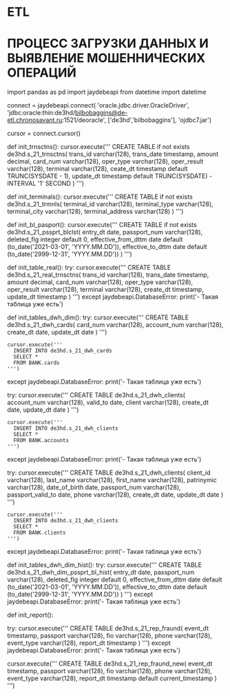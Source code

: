 # ETL
# ПРОЦЕСС ЗАГРУЗКИ ДАННЫХ И ВЫЯВЛЕНИЕ МОШЕННИЧЕСКИХ ОПЕРАЦИЙ
import pandas as pd
import jaydebeapi
from datetime import datetime

connect = jaydebeapi.connect(
  'oracle.jdbc.driver.OracleDriver',
  'jdbc:oracle:thin:de3hd/bilbobaggins@de-etl.chronosavant.ru:1521/deoracle',
  ['de3hd','bilbobaggins'],
  'ojdbc7.jar')

cursor = connect.cursor()



def init_trnsctns():
  cursor.execute('''
    CREATE TABLE if not exists de3hd.s_21_trnsctns(
      trans_id varchar(128),
      trans_date timestamp,
      amount decimal,
      card_num varchar(128),
      oper_type varchar(128),
      oper_result varchar(128),
      terminal varchar(128),
      ceate_dt timestamp default TRUNC(SYSDATE - 1),
      update_dt timestamp default TRUNC(SYSDATE) - INTERVAL '1' SECOND
    )
  ''')



def init_terminals():
  cursor.execute('''
    CREATE TABLE if not exists de3hd.s_21_trmnls(
      terminal_id varchar(128),
      terminal_type varchar(128),
      terminal_city varchar(128),
      terminal_address varchar(128)
    )
  ''')




def init_bl_pasport():
  cursor.execute('''
    CREATE TABLE if not exists de3hd.s_21_pssprt_blclst(
      entry_dt date,
      passport_num varchar(128),
      deleted_flg integer default 0,
      effective_from_dttm date default (to_date('2021-03-01', 'YYYY.MM.DD')),
      effective_to_dttm date default (to_date('2999-12-31', 'YYYY.MM.DD'))
    )
  ''')





def init_table_real():
  try:
    cursor.execute('''
      CREATE TABLE de3hd.s_21_real_trnsctns(
        trans_id varchar(128),
        trans_date timestamp,
        amount decimal,
        card_num varchar(128),
        oper_type varchar(128),
        oper_result varchar(128),
        terminal varchar(128),
        create_dt timestamp,
        update_dt timestamp
      )
    ''')
  except jaydebeapi.DatabaseError:
    print('- Такая таблица уже есть')


def init_tables_dwh_dim():
  try:
    cursor.execute('''
      CREATE TABLE de3hd.s_21_dwh_cards(
        card_num varchar(128),
        account_num varchar(128),
        create_dt date,
        update_dt date
      )
    ''')

    cursor.execute('''
      INSERT INTO de3hd.s_21_dwh_cards
      SELECT *
      FROM BANK.cards
    ''')
  except jaydebeapi.DatabaseError:
    print('- Такая таблица уже есть')


  try:
    cursor.execute('''
      CREATE TABLE de3hd.s_21_dwh_clients(
        account_num varchar(128),
        valid_to date,
        client varchar(128),
        create_dt date,
        update_dt date
      )
    ''')

    cursor.execute('''
      INSERT INTO de3hd.s_21_dwh_clients
      SELECT *
      FROM BANK.accounts
    ''')    
  except jaydebeapi.DatabaseError:
    print('- Такая таблица уже есть')

  try:
    cursor.execute('''
      CREATE TABLE de3hd.s_21_dwh_clients(
        client_id varchar(128),
        last_name varchar(128),
        first_name varchar(128),
        patrinymic varchar(128),
        date_of_birth date,
        passport_num varchar(128),
        passport_valid_to date,
        phone varchar(128),
        create_dt date,
        update_dt date
      )
    ''')

    cursor.execute('''
      INSERT INTO de3hd.s_21_dwh_clients
      SELECT *
      FROM BANK.clients
    ''')
  except jaydebeapi.DatabaseError:
    print('- Такая таблица уже есть')



def init_tables_dwh_dim_hist():
  try:
    cursor.execute('''
      CREATE TABLE de3hd.s_21_dwh_dim_pssprt_bl_hist(
        entry_dt date,
        passport_num varchar(128),
        deleted_flg integer default 0,
        effective_from_dttm date default (to_date('2021-03-01', 'YYYY.MM.DD')),
        effective_to_dttm date default (to_date('2999-12-31', 'YYYY.MM.DD'))
      )
    ''')
  except jaydebeapi.DatabaseError:
    print('- Такая таблица уже есть')


def init_report():  

  try:
    cursor.execute('''
      CREATE TABLE de3hd.s_21_rep_fraund(
        event_dt timestamp,
        passport varchar(128),
        fio varchar(128),
        phone varchar(128),
        event_type varchar(128),
        report_dt timestamp 
      )
    ''')
  except jaydebeapi.DatabaseError:
    print('- Такая таблица уже есть')

  cursor.execute('''
    CREATE TABLE de3hd.s_21_rep_fraund_new(
      event_dt timestamp,
      passport varchar(128),
      fio varchar(128),
      phone varchar(128),
      event_type varchar(128),
      report_dt timestamp default current_timestamp
    )
  ''')
